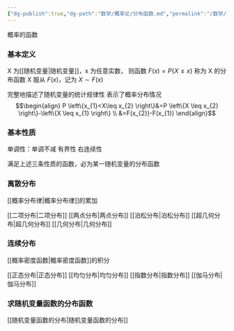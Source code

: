 ```yaml
---
{"dg-publish":true,"dg-path":"数学/概率论/分布函数.md","permalink":"/数学/概率论/分布函数/","dgPassFrontmatter":true,"noteIcon":"","created":"2024-04-16T13:01:27.337+08:00","updated":"2024-05-02T16:55:17.127+08:00"}
---
```


概率的函数
### 基本定义
X 为[[随机变量\|随机变量]]，x 为任意实数，
则函数 $F(x)=P\{X\leq x\}$ 称为 X 的分布函数
X 服从 $F(x)$，记为 $X\sim F(x)$

完整地描述了随机变量的统计规律性
表示了概率分布情况
$$\begin{align}
P \left\{x_{1}<X\leq x_{2} \right\}&=P \left\{X \leq x_{2} \right\}-\left\{X \leq x_{1} \right\} \\
&=F(x_{2})-F(x_{1})
\end{align}$$
### 基本性质
单调性：单调不减
有界性
右连续性

满足上述三条性质的函数，必为某一随机变量的分布函数
### 离散分布
[[概率分布律\|概率分布律]]的累加

[[二项分布\|二项分布]]
[[两点分布\|两点分布]]
[[泊松分布\|泊松分布]]
[[超几何分布\|超几何分布]]
[[几何分布\|几何分布]]
### 连续分布
[[概率密度函数\|概率密度函数]]的积分

[[正态分布\|正态分布]]
[[均匀分布\|均匀分布]]
[[指数分布\|指数分布]]
[[伽马分布\|伽马分布]]

### 求随机变量函数的分布函数
[[随机变量函数的分布\|随机变量函数的分布]]



